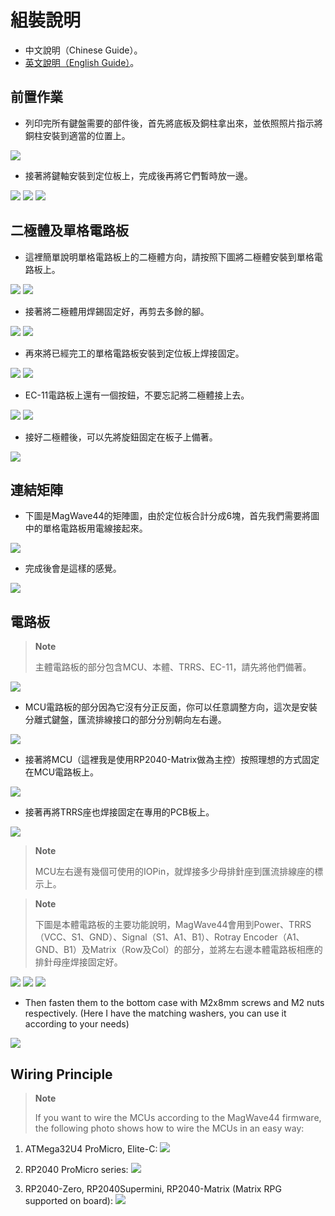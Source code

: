 # 組裝說明

- 中文說明（Chinese Guide）。
- [英文說明（English Guide）](guide_en.md)。

## 前置作業

- 列印完所有鍵盤需要的部件後，首先將底板及銅柱拿出來，並依照照片指示將銅柱安裝到適當的位置上。

![](pics/g03.jpg)

- 接著將鍵軸安裝到定位板上，完成後再將它們暫時放一邊。

![](pics/g04.jpg)
![](pics/g05.jpg)
![](pics/g06.jpg)

## 二極體及單格電路板

- 這裡簡單說明單格電路板上的二極體方向，請按照下圖將二極體安裝到單格電路板上。

![](pics/g08.png)
![](pics/g09.jpg)

- 接著將二極體用焊錫固定好，再剪去多餘的腳。

![](pics/g10.jpg)
![](pics/g11.jpg)

- 再來將已經完工的單格電路板安裝到定位板上焊接固定。

![](pics/g12.jpg)
![](pics/g13.jpg)

- EC-11電路板上還有一個按鈕，不要忘記將二極體接上去。

![](pics/g21.jpg)
![](pics/g22.jpg)

- 接好二極體後，可以先將旋鈕固定在板子上備著。

![](pics/g23.jpg)

## 連結矩陣

- 下圖是MagWave44的矩陣圖，由於定位板合計分成6塊，首先我們需要將圖中的單格電路板用電線接起來。

![](pics/g16.png)

- 完成後會是這樣的感覺。

![](pics/g14.jpg)

## 電路板

> **Note**
>
> 主體電路板的部分包含MCU、本體、TRRS、EC-11，請先將他們備著。

![](pics/g17.jpg)

- MCU電路板的部分因為它沒有分正反面，你可以任意調整方向，這次是安裝分離式鍵盤，匯流排線接口的部分分別朝向左右邊。

![](pics/g24.jpg)

- 接著將MCU（這裡我是使用RP2040-Matrix做為主控）按照理想的方式固定在MCU電路板上。

![](pics/g25.jpg)

- 接著再將TRRS座也焊接固定在專用的PCB板上。

![](pics/g26.jpg)

> **Note**
>
> MCU左右邊有幾個可使用的IOPin，就焊接多少母排針座到匯流排線座的標示上。

> **Note**
>
> 下圖是本體電路板的主要功能說明，MagWave44會用到Power、TRRS（VCC、S1、GND）、Signal（S1、A1、B1）、Rotray Encoder（A1、GND、B1）及Matrix（Row及Col）的部分，並將左右邊本體電路板相應的排針母座焊接固定好。

![](pics/g20.png)
![](pics/g27.jpg)
![](pics/g28.jpg)

- Then fasten them to the bottom case with M2x8mm screws and M2 nuts respectively. (Here I have the matching washers, you can use it according to your needs)

![](pics/g29.jpg)

## Wiring Principle

> **Note**
>
> If you want to wire the MCUs according to the MagWave44 firmware, the following photo shows how to wire the MCUs in an easy way:

1. ATMega32U4 ProMicro, Elite-C:
![](pics/elitec.png)

2. RP2040 ProMicro series:
![](pics/RP2040ProMicro.jpg)

3. RP2040-Zero, RP2040Supermini, RP2040-Matrix (Matrix RPG supported on board):
![](pics/RP2040SueprMini0.png)















